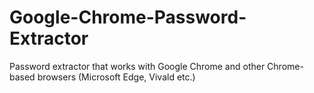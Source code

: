 # Google-Chrome-Password-Extractor
Password extractor that works with Google Chrome and other Chrome-based browsers (Microsoft Edge, Vivald etc.)
